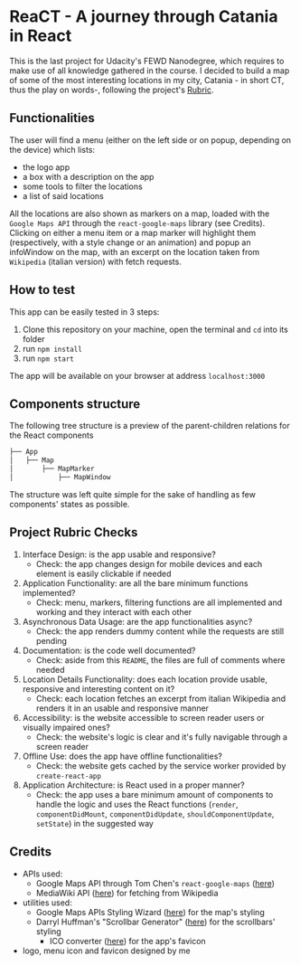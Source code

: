 # ReaCT - A journey through Catania in React

This is the last project for Udacity's FEWD Nanodegree, which requires to make use of all knowledge gathered in the course.
I decided to build a map of some of the most interesting locations in my city, Catania - in short CT, thus the play on words-, following the project's [Rubric](https://review.udacity.com/#!/rubrics/1351/view).

## Functionalities

The user will find a menu (either on the left side or on popup, depending on the device) which lists:
- the logo app
- a box with a description on the app
- some tools to filter the locations
- a list of said locations

All the locations are also shown as markers on a map, loaded with the `Google Maps API` through the `react-google-maps` library (see Credits).
Clicking on either a menu item or a map marker will highlight them (respectively, with a style change or an animation) and popup an infoWindow on the map, with an excerpt on the location taken from `Wikipedia` (italian version) with fetch requests.

## How to test
This app can be easily tested in 3 steps:
1. Clone this repository on your machine, open the terminal and `cd` into its folder
2. run `npm install`
3. run `npm start`

The app will be available on your browser at address `localhost:3000`

## Components structure
The following tree structure is a preview of the parent-children relations for the React components
```bash
├── App
│   ├── Map
│       ├── MapMarker
│           ├── MapWindow
```
The structure was left quite simple for the sake of handling as few components' states as possible.

## Project Rubric Checks
1. Interface Design: is the app usable and responsive?
    - Check: the app changes design for mobile devices and each element is easily clickable if needed
2. Application Functionality: are all the bare minimum functions implemented?
    - Check: menu, markers, filtering functions are all implemented and working and they interact with each other
3. Asynchronous Data Usage: are the app functionalities async?
    - Check: the app renders dummy content while the requests are still pending
4. Documentation: is the code well documented?
    - Check: aside from this `README`, the files are full of comments where needed
5. Location Details Functionality: does each location provide usable, responsive and interesting content on it?
    - Check: each location fetches an excerpt from italian Wikipedia and renders it in an usable and responsive manner
6. Accessibility: is the website accessible to screen reader users or visually impaired ones?
    - Check: the website's logic is clear and it's fully navigable through a screen reader
7. Offline Use: does the app have offline functionalities?
    - Check: the website gets cached by the service worker provided by `create-react-app`
8. Application Architecture: is React used in a proper manner?
    - Check: the app uses a bare minimum amount of components to handle the logic and uses the React functions (`render`, `componentDidMount`, `componentDidUpdate`, `shouldComponentUpdate`, `setState`) in the suggested way

## Credits
- APIs used:
    - Google Maps API through Tom Chen's `react-google-maps` ([here](https://github.com/tomchentw/react-google-maps))
    - MediaWiki API ([here](https://www.mediawiki.org/wiki/API:Query)) for fetching from Wikipedia
- utilities used:
    - Google Maps APIs Styling Wizard ([here](https://mapstyle.withgoogle.com/)) for the map's styling
    - Darryl Huffman's "Scrollbar Generator" ([here](https://darrylhuffman.com/sites/Scrollbar-gen/)) for the scrollbars' styling
		- ICO converter ([here](https://www.icoconverter.com/)) for the app's favicon
- logo, menu icon and favicon designed by me